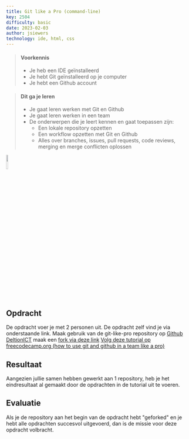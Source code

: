 ```yaml
---
title: Git like a Pro (command-line)
key: 2504
difficulty: basic
date: 2023-02-03
author: jsiewers
technology: ide, html, css
---
```


> #### Voorkennis
> * Je heb een IDE geïnstalleerd
> * Je hebt Git geïnstalleerd op je computer
> * Je hebt een Github account

> #### Dit ga je leren
> * Je gaat leren werken met Git en Github
> * Je gaat leren werken in een team
> * De onderwerpen die je leert kennen en gaat toepassen zijn:
>   * Een lokale repository opzetten
>   * Een workflow opzetten met Git en Github
>   * Alles over branches, issues, pull requests, code reviews, merging en merge conflicten oplossen

<img src="{{ '/_assets/_icons/git.png'  }}" style="width:10%;">

## Opdracht
De opdracht voer je met 2 personen uit.
De opdracht zelf vind je via onderstaande link. Maak gebruik van de git-like-pro repository op [Github DeltionICT]() maak een [fork via deze link](https://github.com/DeltionICT/git-like-a-pro/fork)
[Volg deze tutorial op freecodecamp.org (how to use git and github in a team like a pro)](https://www.freecodecamp.org/news/how-to-use-git-and-github-in-a-team-like-a-pro/)

## Resultaat
Aangezien jullie samen hebben gewerkt aan 1 repository, heb je het eindresultaat al gemaakt door de opdrachten in de tutorial uit te voeren. 

## Evaluatie
Als je de repository aan het begin van de opdracht hebt "geforked" en je hebt alle opdrachten succesvol uitgevoerd, dan is de missie voor deze opdracht volbracht.
